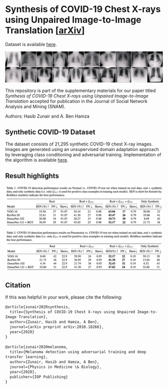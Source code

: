 # Synthesis of COVID-19 Chest X-rays using Unpaired Image-to-Image Translation [[arXiv](https://arxiv.org/abs/2010.10266)]

Dataset is available [here](https://github.com/hasibzunair/synthetic-covid-cxr-dataset/releases/tag/v0.1).

<p align="center">
  <a href="#"><img src="./media/synthetic.jpg"></a> <br />
</p>

This repository is part of the supplementary materials for our paper titled *Synthesis of COVID-19 Chest X-rays using Unpaired Image-to-Image Translation* accepted for publication in the Journal of 
Social Network Analysis and Mining (SNAM).

Authors: Hasib Zunair and A. Ben Hamza

## Synthetic COVID-19 Dataset

The dataset consists of 21,295 synthetic COVID-19 chest X-ray images. Images are generated using an unsupervised domain adaptation approach by leveraging class conditioning and adversarial training. Implementation of the algorithm is available [here](https://github.com/hasibzunair/adversarial-lesions).

## Result highlights

<p align="center">
  <a href="#"><img src="./media/results.png"></a> <br />
</p>

## Citation
If this was helpful in your work, please cite the following:
```
@article{zunair2020synthesis,
  title={Synthesis of COVID-19 Chest X-rays using Unpaired Image-to-Image Translation},
  author={Zunair, Hasib and Hamza, A Ben},
  journal={arXiv preprint arXiv:2010.10266},
  year={2020}
}

@article{zunair2020melanoma,
  title={Melanoma detection using adversarial training and deep transfer learning},
  author={Zunair, Hasib and Hamza, A Ben},
  journal={Physics in Medicine \& Biology},
  year={2020},
  publisher={IOP Publishing}
}
```





